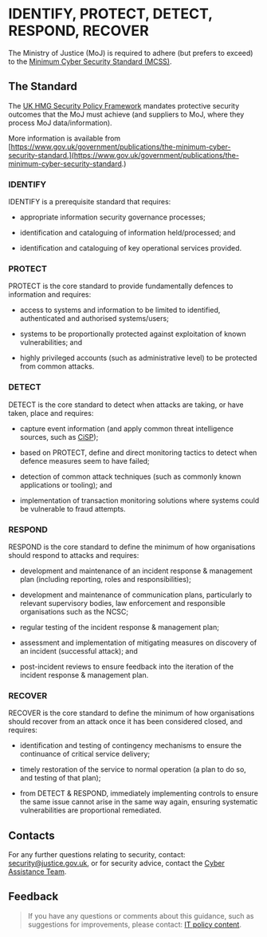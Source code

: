 # IDENTIFY, PROTECT, DETECT, RESPOND, RECOVER

The Ministry of Justice (MoJ) is required to adhere (but prefers to exceed) to the [Minimum Cyber Security Standard (MCSS)](https://www.gov.uk/government/publications/the-minimum-cyber-security-standard).

<a id="the-standard"></a>
## The Standard

The [UK HMG Security Policy Framework](https://www.gov.uk/government/publications/security-policy-framework) mandates protective security outcomes that the MoJ must achieve (and suppliers to MoJ, where they process MoJ data/information).

More information is available from [https://www.gov.uk/government/publications/the-minimum-cyber-security-standard.](https://www.gov.uk/government/publications/the-minimum-cyber-security-standard.)

<a id="identify"></a>
### IDENTIFY

IDENTIFY is a prerequisite standard that requires:

-   appropriate information security governance processes;

-   identification and cataloguing of information held/processed; and

-   identification and cataloguing of key operational services provided.


<a id="protect"></a>
### PROTECT

PROTECT is the core standard to provide fundamentally defences to information and requires:

-   access to systems and information to be limited to identified, authenticated and authorised systems/users;

-   systems to be proportionally protected against exploitation of known vulnerabilities; and

-   highly privileged accounts (such as administrative level) to be protected from common attacks.


<a id="detect"></a>
### DETECT

DETECT is the core standard to detect when attacks are taking, or have taken, place and requires:

-   capture event information (and apply common threat intelligence sources, such as [CiSP](https://www.ncsc.gov.uk/cisp));

-   based on PROTECT, define and direct monitoring tactics to detect when defence measures seem to have failed;

-   detection of common attack techniques (such as commonly known applications or tooling); and

-   implementation of transaction monitoring solutions where systems could be vulnerable to fraud attempts.


<a id="respond"></a>
### RESPOND

RESPOND is the core standard to define the minimum of how organisations should respond to attacks and requires:

-   development and maintenance of an incident response & management plan (including reporting, roles and responsibilities);

-   development and maintenance of communication plans, particularly to relevant supervisory bodies, law enforcement and responsible organisations such as the NCSC;

-   regular testing of the incident response & management plan;

-   assessment and implementation of mitigating measures on discovery of an incident (successful attack); and

-   post-incident reviews to ensure feedback into the iteration of the incident response & management plan.


<a id="recover"></a>
### RECOVER

RECOVER is the core standard to define the minimum of how organisations should recover from an attack once it has been considered closed, and requires:

-   identification and testing of contingency mechanisms to ensure the continuance of critical service delivery;

-   timely restoration of the service to normal operation (a plan to do so, and testing of that plan);

-   from DETECT & RESPOND, immediately implementing controls to ensure the same issue cannot arise in the same way again, ensuring systematic vulnerabilities are proportional remediated.


<a id="contacts"></a>
## Contacts

For any further questions relating to security, contact: [security@justice.gov.uk](mailto:security@justice.gov.uk), or for security advice, contact the [Cyber Assistance Team](mailto:CyberConsultancy@digital.justice.gov.uk).

<a id="feedback"></a>
## Feedback

> If you have any questions or comments about this guidance, such as suggestions for improvements, please contact: [IT policy content](mailto:itpolicycontent@digital.justice.gov.uk).

